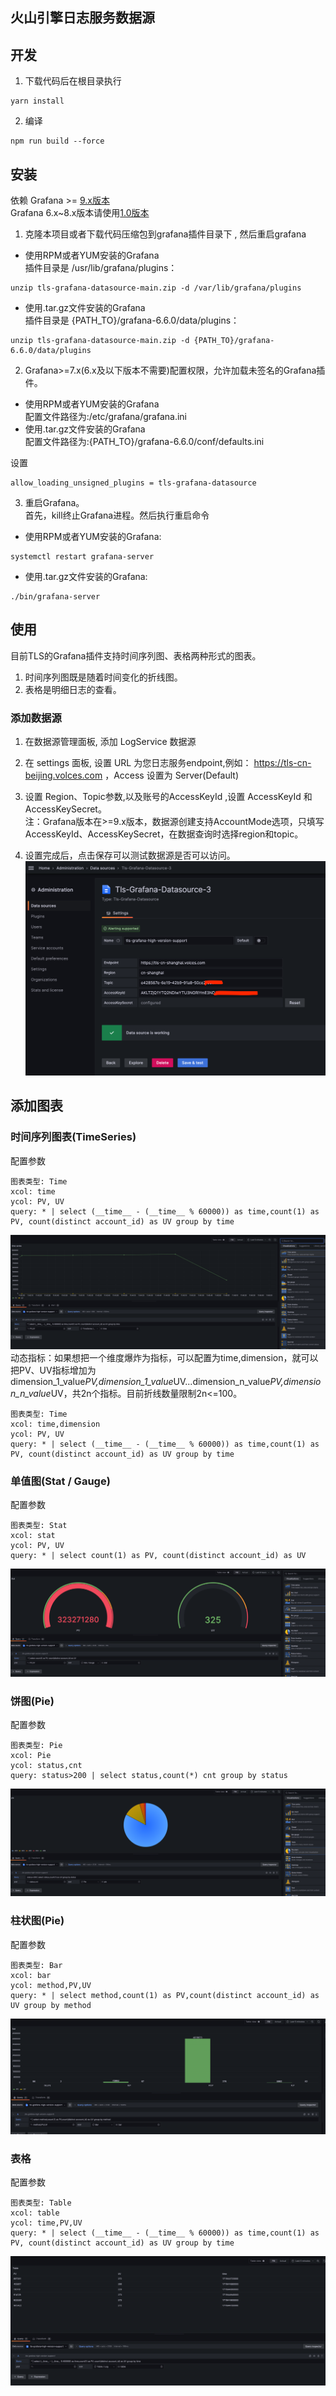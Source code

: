 ## 火山引擎日志服务数据源
## 开发
1. 下载代码后在根目录执行
```
yarn install
```
2. 编译
```
npm run build --force
```
## 安装

依赖 Grafana >= [9.x版本](https://codeload.github.com/volcengine/tls-grafana-datasource/zip/refs/heads/main) </br> 
Grafana 6.x~8.x版本请使用[1.0版本](https://codeload.github.com/volcengine/tls-grafana-datasource/zip/refs/tags/v1.2)
1. 克隆本项目或者下载代码压缩包到grafana插件目录下 , 然后重启grafana

* 使用RPM或者YUM安装的Grafana  
插件目录是 /usr/lib/grafana/plugins：
```
unzip tls-grafana-datasource-main.zip -d /var/lib/grafana/plugins
```
* 使用.tar.gz文件安装的Grafana  
插件目录是 {PATH_TO}/grafana-6.6.0/data/plugins：
```
unzip tls-grafana-datasource-main.zip -d {PATH_TO}/grafana-6.6.0/data/plugins
```
2. Grafana>=7.x(6.x及以下版本不需要)配置权限，允许加载未签名的Grafana插件。
* 使用RPM或者YUM安装的Grafana  
配置文件路径为:/etc/grafana/grafana.ini
* 使用.tar.gz文件安装的Grafana  
配置文件路径为:{PATH_TO}/grafana-6.6.0/conf/defaults.ini

设置
```
allow_loading_unsigned_plugins = tls-grafana-datasource
```
3. 重启Grafana。  
首先，kill终止Grafana进程。然后执行重启命令
* 使用RPM或者YUM安装的Grafana:
```
systemctl restart grafana-server
```
* 使用.tar.gz文件安装的Grafana:
```
./bin/grafana-server
```
## 使用
目前TLS的Grafana插件支持时间序列图、表格两种形式的图表。
1. 时间序列图既是随着时间变化的折线图。
2. 表格是明细日志的查看。
### 添加数据源

1. 在数据源管理面板, 添加 LogService 数据源

2. 在 settings 面板, 设置 URL 为您日志服务endpoint,例如： https://tls-cn-beijing.volces.com
，Access 设置为 Server(Default)

3. 设置 Region、Topic参数,以及账号的AccessKeyId
,设置 AccessKeyId 和 AccessKeySecret。<br>
注：Grafana版本在>=9.x版本，数据源创建支持AccountMode选项，只填写AccessKeyId、AccessKeySecret，在数据查询时选择region和topic。

4. 设置完成后，点击保存可以测试数据源是否可以访问。
![配置数据源](./src/img/config_datasource.png)

## 添加图表
### 时间序列图表(TimeSeries)
配置参数
```
图表类型: Time
xcol: time
ycol: PV, UV
query: * | select (__time__ - (__time__ % 60000)) as time,count(1) as PV, count(distinct account_id) as UV group by time
```
![stat图](./src/img/time.png)
动态指标：如果想把一个维度爆炸为指标，可以配置为time,dimension，就可以把PV、UV指标增加为dimension_1_value*PV,dimension_1_value*UV...dimension_n_value*PV,dimension_n_value*UV，共2n个指标。目前折线数量限制2n<=100。
```
图表类型: Time
xcol: time,dimension
ycol: PV, UV
query: * | select (__time__ - (__time__ % 60000)) as time,count(1) as PV, count(distinct account_id) as UV group by time
```
### 单值图(Stat / Gauge)
配置参数
```
图表类型: Stat
xcol: stat
ycol: PV, UV
query: * | select count(1) as PV, count(distinct account_id) as UV
```
![stat图](./src/img/stat.png)

### 饼图(Pie)
配置参数
```
图表类型: Pie
xcol: Pie
ycol: status,cnt
query: status>200 | select status,count(*) cnt group by status
```
![stat图](./src/img/pie.png)

### 柱状图(Pie)
配置参数
```
图表类型: Bar
xcol: bar
ycol: method,PV,UV
query: * | select method,count(1) as PV,count(distinct account_id) as UV group by method
```
![柱状图](./src/img/bar.png)
### 表格
配置参数
```
图表类型: Table
xcol: table
ycol: time,PV,UV
query: * | select (__time__ - (__time__ % 60000)) as time,count(1) as PV, count(distinct account_id) as UV group by time
```
![表格](./src/img/table.png)
